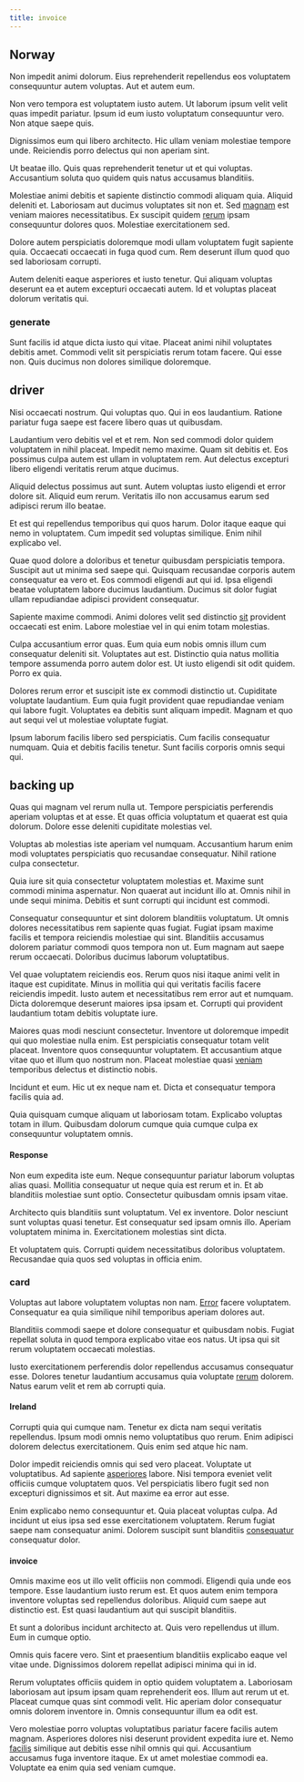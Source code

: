 ```yaml
---
title: invoice
---
```


## Norway

Non impedit animi dolorum. Eius reprehenderit repellendus eos voluptatem consequuntur autem voluptas. Aut et autem eum.

Non vero tempora est voluptatem iusto autem. Ut laborum ipsum velit velit quas impedit pariatur. Ipsum id eum iusto voluptatum consequuntur vero. Non atque saepe quis.

Dignissimos eum qui libero architecto. Hic ullam veniam molestiae tempore unde. Reiciendis porro delectus qui non aperiam sint.

Ut beatae illo. Quis quas reprehenderit tenetur ut et qui voluptas. Accusantium soluta quo quidem quis natus accusamus blanditiis.

Molestiae animi debitis et sapiente distinctio commodi aliquam quia. Aliquid deleniti et. Laboriosam aut ducimus voluptates sit non et. Sed [magnam](/voluptate/intelligent_metal_tuna_burundi_franc_land.md) est veniam maiores necessitatibus. Ex suscipit quidem [rerum](/eos/est/autem/steel_national.md) ipsam consequuntur dolores quos. Molestiae exercitationem sed.

Dolore autem perspiciatis doloremque modi ullam voluptatem fugit sapiente quia. Occaecati occaecati in fuga quod cum. Rem deserunt illum quod quo sed laboriosam corrupti.

Autem deleniti eaque asperiores et iusto tenetur. Qui aliquam voluptas deserunt ea et autem excepturi occaecati autem. Id et voluptas placeat dolorum veritatis qui.

### generate

Sunt facilis id atque dicta iusto qui vitae. Placeat animi nihil voluptates debitis amet. Commodi velit sit perspiciatis rerum totam facere. Qui esse non. Quis ducimus non dolores similique doloremque.

## driver

Nisi occaecati nostrum. Qui voluptas quo. Qui in eos laudantium. Ratione pariatur fuga saepe est facere libero quas ut quibusdam.

Laudantium vero debitis vel et et rem. Non sed commodi dolor quidem voluptatem in nihil placeat. Impedit nemo maxime. Quam sit debitis et. Eos possimus culpa autem est ullam in voluptatem rem. Aut delectus excepturi libero eligendi veritatis rerum atque ducimus.

Aliquid delectus possimus aut sunt. Autem voluptas iusto eligendi et error dolore sit. Aliquid eum rerum. Veritatis illo non accusamus earum sed adipisci rerum illo beatae.

Et est qui repellendus temporibus qui quos harum. Dolor itaque eaque qui nemo in voluptatem. Cum impedit sed voluptas similique. Enim nihil explicabo vel.

Quae quod dolore a doloribus et tenetur quibusdam perspiciatis tempora. Suscipit aut ut minima sed saepe qui. Quisquam recusandae corporis autem consequatur ea vero et. Eos commodi eligendi aut qui id. Ipsa eligendi beatae voluptatem labore ducimus laudantium. Ducimus sit dolor fugiat ullam repudiandae adipisci provident consequatur.

Sapiente maxime commodi. Animi dolores velit sed distinctio [sit](/dolore/odio/neque/repellat/system.md) provident occaecati est enim. Labore molestiae vel in qui enim totam molestias.

Culpa accusantium error quas. Eum quia eum nobis omnis illum cum consequatur deleniti sit. Voluptates aut est. Distinctio quia natus mollitia tempore assumenda porro autem dolor est. Ut iusto eligendi sit odit quidem. Porro ex quia.

Dolores rerum error et suscipit iste ex commodi distinctio ut. Cupiditate voluptate laudantium. Eum quia fugit provident quae repudiandae veniam qui labore fugit. Voluptates ea debitis sunt aliquam impedit. Magnam et quo aut sequi vel ut molestiae voluptate fugiat.

Ipsum laborum facilis libero sed perspiciatis. Cum facilis consequatur numquam. Quia et debitis facilis tenetur. Sunt facilis corporis omnis sequi qui.

## backing up

Quas qui magnam vel rerum nulla ut. Tempore perspiciatis perferendis aperiam voluptas et at esse. Et quas officia voluptatum et quaerat est quia dolorum. Dolore esse deleniti cupiditate molestias vel.

Voluptas ab molestias iste aperiam vel numquam. Accusantium harum enim modi voluptates perspiciatis quo recusandae consequatur. Nihil ratione culpa consectetur.

Quia iure sit quia consectetur voluptatem molestias et. Maxime sunt commodi minima aspernatur. Non quaerat aut incidunt illo at. Omnis nihil in unde sequi minima. Debitis et sunt corrupti qui incidunt est commodi.

Consequatur consequuntur et sint dolorem blanditiis voluptatum. Ut omnis dolores necessitatibus rem sapiente quas fugiat. Fugiat ipsam maxime facilis et tempora reiciendis molestiae qui sint. Blanditiis accusamus dolorem pariatur commodi quos tempora non ut. Eum magnam aut saepe rerum occaecati. Doloribus ducimus laborum voluptatibus.

Vel quae voluptatem reiciendis eos. Rerum quos nisi itaque animi velit in itaque est cupiditate. Minus in mollitia qui qui veritatis facilis facere reiciendis impedit. Iusto autem et necessitatibus rem error aut et numquam. Dicta doloremque deserunt maiores ipsa ipsam et. Corrupti qui provident laudantium totam debitis voluptate iure.

Maiores quas modi nesciunt consectetur. Inventore ut doloremque impedit qui quo molestiae nulla enim. Est perspiciatis consequatur totam velit placeat. Inventore quos consequuntur voluptatem. Et accusantium atque vitae quo et illum quo nostrum non. Placeat molestiae quasi [veniam](/facere/temporibus/possimus/markets.md) temporibus delectus et distinctio nobis.

Incidunt et eum. Hic ut ex neque nam et. Dicta et consequatur tempora facilis quia ad.

Quia quisquam cumque aliquam ut laboriosam totam. Explicabo voluptas totam in illum. Quibusdam dolorum cumque quia cumque culpa ex consequuntur voluptatem omnis.

#### Response

Non eum expedita iste eum. Neque consequuntur pariatur laborum voluptas alias quasi. Mollitia consequatur ut neque quia est rerum et in. Et ab blanditiis molestiae sunt optio. Consectetur quibusdam omnis ipsam vitae.

Architecto quis blanditiis sunt voluptatum. Vel ex inventore. Dolor nesciunt sunt voluptas quasi tenetur. Est consequatur sed ipsam omnis illo. Aperiam voluptatem minima in. Exercitationem molestias sint dicta.

Et voluptatem quis. Corrupti quidem necessitatibus doloribus voluptatem. Recusandae quia quos sed voluptas in officia enim.

### card

Voluptas aut labore voluptatem voluptas non nam. [Error](/earum/quo/dolorem/aperiam/avon.md) facere voluptatem. Consequatur ea quia similique nihil temporibus aperiam dolores aut.

Blanditiis commodi saepe et dolore consequatur et quibusdam nobis. Fugiat repellat soluta in quod tempora explicabo vitae eos natus. Ut ipsa qui sit rerum voluptatem occaecati molestias.

Iusto exercitationem perferendis dolor repellendus accusamus consequatur esse. Dolores tenetur laudantium accusamus quia voluptate [rerum](/dolore/odio/dignissimos/ut/dam_vista_multi_state.md) dolorem. Natus earum velit et rem ab corrupti quia.

#### Ireland

Corrupti quia qui cumque nam. Tenetur ex dicta nam sequi veritatis repellendus. Ipsum modi omnis nemo voluptatibus quo rerum. Enim adipisci dolorem delectus exercitationem. Quis enim sed atque hic nam.

Dolor impedit reiciendis omnis qui sed vero placeat. Voluptate ut voluptatibus. Ad sapiente [asperiores](/dolore/odio/neque/libero/handcrafted_plastic_chicken_buckinghamshire.md) labore. Nisi tempora eveniet velit officiis cumque voluptatem quos. Vel perspiciatis libero fugit sed non excepturi dignissimos et sit. Aut maxime ea error aut esse.

Enim explicabo nemo consequuntur et. Quia placeat voluptas culpa. Ad incidunt ut eius ipsa sed esse exercitationem voluptatem. Rerum fugiat saepe nam consequatur animi. Dolorem suscipit sunt blanditiis [consequatur](/earum/et/logistical_cambridgeshire_maroon.md) consequatur dolor.

#### invoice

Omnis maxime eos ut illo velit officiis non commodi. Eligendi quia unde eos tempore. Esse laudantium iusto rerum est. Et quos autem enim tempora inventore voluptas sed repellendus doloribus. Aliquid cum saepe aut distinctio est. Est quasi laudantium aut qui suscipit blanditiis.

Et sunt a doloribus incidunt architecto at. Quis vero repellendus ut illum. Eum in cumque optio.

Omnis quis facere vero. Sint et praesentium blanditiis explicabo eaque vel vitae unde. Dignissimos dolorem repellat adipisci minima qui in id.

Rerum voluptates officiis quidem in optio quidem voluptatem a. Laboriosam laboriosam aut ipsum ipsam quam reprehenderit eos. Illum aut rerum ut et. Placeat cumque quas sint commodi velit. Hic aperiam dolor consequatur omnis dolorem inventore in. Omnis consequuntur illum ea odit est.

Vero molestiae porro voluptas voluptatibus pariatur facere facilis autem magnam. Asperiores dolores nisi deserunt provident expedita iure et. Nemo [facilis](/dolore/odio/dignissimos/odio/quantify_rustic_deposit.md) similique aut debitis esse nihil omnis qui qui. Accusantium accusamus fuga inventore itaque. Ex ut amet molestiae commodi ea. Voluptate ea enim quia sed veniam cumque.
